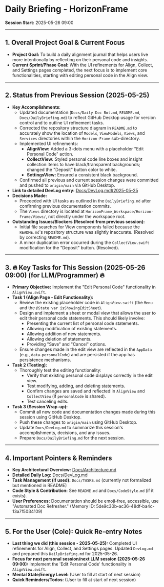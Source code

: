 # Daily Briefing - HorizonFrame

**Session Start:** 2025-05-26 09:00

---

## 1. Overall Project Goal & Current Focus

*   **Project Goal:** To build a daily alignment journal that helps users live more intentionally by reflecting on their personal code and insights.
*   **Current Sprint/Phase Goal:** With the UI refinements for Align, Collect, and Settings pages completed, the next focus is to implement core functionalities, starting with editing personal code in the Align view.

---

## 2. Status from Previous Session (2025-05-25)

*   **Key Accomplishments:**
    *   Updated documentation (`Docs/Daily Doc Bot.md`, `README.md`, `Docs/DailyBriefing.md`) to reflect GitHub Desktop usage for version control and to outline UI refinement tasks.
    *   Corrected the repository structure diagram in `README.md` to accurately show the location of `Models`, `ViewModels`, `Views`, and `Services` directories within the `Horizon-Frame` sub-directory.
    *   Implemented UI refinements:
        *   **AlignView:** Added a 3-dots menu with a placeholder "Edit Personal Code" action.
        *   **CollectView:** Styled personal code line boxes and insight collection items to have black/transparent backgrounds; changed the "Deposit" button color to white.
        *   **SettingsView:** Ensured a consistent black background.
    *   Confirmed all previous and current session changes were committed and pushed to `origin/main` via GitHub Desktop.
*   **Link to detailed DevLog entry:** [Docs/DevLog.md#2025-05-25](./DevLog.md#2025-05-25)
*   **Decisions Made:**
    *   Proceeded with UI tasks as outlined in the `DailyBriefing.md` after confirming previous documentation commits.
    *   The `Views` directory is located at `HorizonFrame_Workspace/Horizon-Frame/Views/`, not directly under the workspace root.
*   **Outstanding Issues/Blockers (Resolved from previous session):**
    *   Initial file searches for View components failed because the `README.md`'s repository structure was slightly inaccurate. (Resolved by correcting `README.md`).
    *   A minor duplication error occurred during the `CollectView.swift` modification for the "Deposit" button. (Resolved).

---

## 3. 🔥 Key Tasks for This Session (2025-05-26 09:00) (for LLM/Programmer) 🔥

*   **Primary Objective:** Implement the "Edit Personal Code" functionality in `AlignView.swift`.
*   **Task 1 (Align Page - Edit Functionality):**
    *   Review the existing placeholder code in `AlignView.swift` (the `Menu` and the `@State var isShowingEditSheet`).
    *   Design and implement a sheet or modal view that allows the user to edit their personal code statements. This should likely involve:
        *   Presenting the current list of personal code statements.
        *   Allowing modification of existing statements.
        *   Allowing addition of new statements.
        *   Allowing deletion of statements.
        *   Providing "Save" and "Cancel" options.
    *   Ensure changes made in the edit view are reflected in the `AppData` (e.g., `data.personalCode`) and are persisted if the app has persistence mechanisms.
*   **Task 2 (Testing):**
    *   Thoroughly test the editing functionality:
        *   Verify that existing personal code displays correctly in the edit view.
        *   Test modifying, adding, and deleting statements.
        *   Confirm changes are saved and reflected in `AlignView` and `CollectView` (if `personalCode` is shared).
        *   Test canceling edits.
*   **Task 3 (Session Wrap-up):**
    *   Commit all new code and documentation changes made during this session using GitHub Desktop.
    *   Push these changes to `origin/main` using GitHub Desktop.
    *   Update `Docs/DevLog.md` to summarize this session's accomplishments, decisions, and any issues.
    *   Prepare `Docs/DailyBriefing.md` for the next session.

---

## 4. Important Pointers & Reminders

*   **Key Architectural Overview:** [Docs/Architecture.md](./Architecture.md)
*   **Detailed Daily Log:** [Docs/DevLog.md](./DevLog.md)
*   **Task Management (if used):** `Docs/TASKS.md` (currently not formalized but mentioned in README)
*   **Code Style & Contribution:** See `README.md` and `Docs/CodeStyle.md` (if it exists).
*   **User Preferences:** Documentation should be emoji-free, accessible, use "Automated Doc Refresher." (Memory ID: 5de9c30b-ac36-48df-ba4c-13a7f5034109)

---

## 5. For the User (Cole): Quick Re-entry Notes

*   **Last thing we did (this session - 2025-05-25):** Completed UI refinements for Align, Collect, and Settings pages. Updated `DevLog.md` and prepared this `DailyBriefing.md` for 2025-05-26.
*   **Focus for next personal session/next LLM session (2025-05-26 09:00):** Implement the 'Edit Personal Code' functionality in `AlignView.swift`.
*   **Mental State/Energy Level:** (User to fill at start of next session)
*   **Quick Reminders/Todos:** (User to fill at start of next session)
